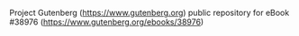 Project Gutenberg (https://www.gutenberg.org) public repository for eBook #38976 (https://www.gutenberg.org/ebooks/38976)